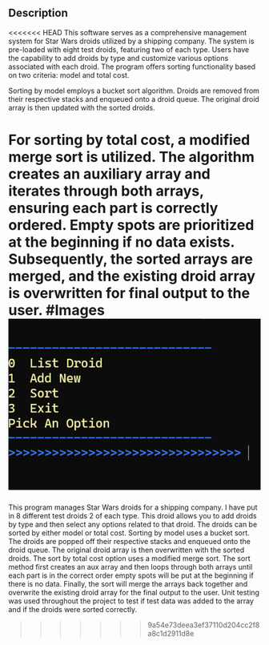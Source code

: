 ## Description
<<<<<<< HEAD
This software serves as a comprehensive management system for Star Wars droids utilized by a shipping company. The system is pre-loaded with eight test droids, featuring two of each type. Users have the capability to add droids by type and customize various options associated with each droid. The program offers sorting functionality based on two criteria: model and total cost.

Sorting by model employs a bucket sort algorithm. Droids are removed from their respective stacks and enqueued onto a droid queue. The original droid array is then updated with the sorted droids.

For sorting by total cost, a modified merge sort is utilized. The algorithm creates an auxiliary array and iterates through both arrays, ensuring each part is correctly ordered. Empty spots are prioritized at the beginning if no data exists. Subsequently, the sorted arrays are merged, and the existing droid array is overwritten for final output to the user.
#Images
![screenshot](Images/droidinventorymanager.png)
=======
This program manages Star Wars droids for a shipping company. I have put in 8 different test droids 2 of each type. This droid allows you to add droids by type and then select any options related to that droid. The droids can be sorted by either model or total cost. Sorting by model uses a bucket sort. The droids are popped off their respective stacks and enqueued onto the droid queue. The original droid array is then overwritten with the sorted droids. The sort by total cost option uses a modified merge sort. The sort  method first creates an aux array and then loops through both arrays until each part is in the correct order empty spots will be put at the beginning if there is no data. Finally, the sort will merge the arrays back together and overwrite the existing droid array for the final output to the user. Unit testing was used throughout the project to test if test data was added to the array and if the droids were sorted correctly. 
>>>>>>> 9a54e73deea3ef37110d204cc2f8a8c1d2911d8e




